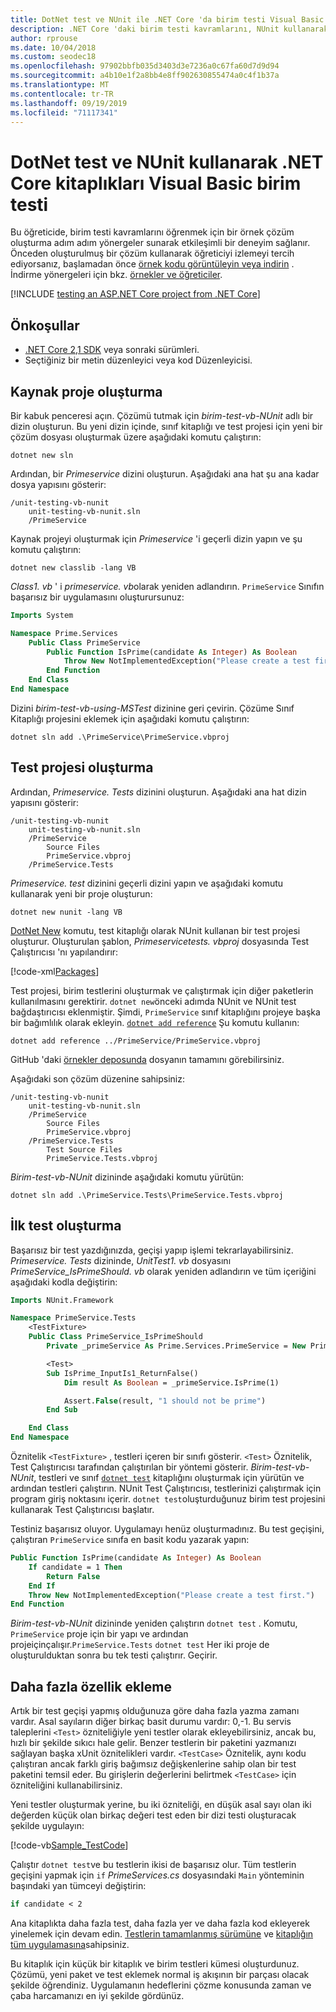 ```yaml
---
title: DotNet test ve NUnit ile .NET Core 'da birim testi Visual Basic
description: .NET Core 'daki birim testi kavramlarını, NUnit kullanarak örnek Visual Basic çözüm oluşturma adlı etkileşimli bir deneyim aracılığıyla öğrenin.
author: rprouse
ms.date: 10/04/2018
ms.custom: seodec18
ms.openlocfilehash: 97902bbfb035d3403d3e7236a0c67fa60d7d9d94
ms.sourcegitcommit: a4b10e1f2a8bb4e8ff902630855474a0c4f1b37a
ms.translationtype: MT
ms.contentlocale: tr-TR
ms.lasthandoff: 09/19/2019
ms.locfileid: "71117341"
---
```

# <a name="unit-testing-visual-basic-net-core-libraries-using-dotnet-test-and-nunit"></a>DotNet test ve NUnit kullanarak .NET Core kitaplıkları Visual Basic birim testi

Bu öğreticide, birim testi kavramlarını öğrenmek için bir örnek çözüm oluşturma adım adım yönergeler sunarak etkileşimli bir deneyim sağlanır. Önceden oluşturulmuş bir çözüm kullanarak öğreticiyi izlemeyi tercih ediyorsanız, başlamadan önce [örnek kodu görüntüleyin veya indirin](https://github.com/dotnet/samples/tree/master/core/getting-started/unit-testing-vb-nunit/) . İndirme yönergeleri için bkz. [örnekler ve öğreticiler](../../samples-and-tutorials/index.md#viewing-and-downloading-samples).

[!INCLUDE [testing an ASP.NET Core project from .NET Core](../../../includes/core-testing-note-aspnet.md)]

## <a name="prerequisites"></a>Önkoşullar

- [.NET Core 2,1 SDK](https://dotnet.microsoft.com/download) veya sonraki sürümleri.
- Seçtiğiniz bir metin düzenleyici veya kod Düzenleyicisi.

## <a name="creating-the-source-project"></a>Kaynak proje oluşturma

Bir kabuk penceresi açın. Çözümü tutmak için *birim-test-vb-NUnit* adlı bir dizin oluşturun. Bu yeni dizin içinde, sınıf kitaplığı ve test projesi için yeni bir çözüm dosyası oluşturmak üzere aşağıdaki komutu çalıştırın:

```dotnetcli
dotnet new sln
```

Ardından, bir *Primeservice* dizini oluşturun. Aşağıdaki ana hat şu ana kadar dosya yapısını gösterir:

```console
/unit-testing-vb-nunit
    unit-testing-vb-nunit.sln
    /PrimeService
```

Kaynak projeyi oluşturmak için *Primeservice* 'i geçerli dizin yapın ve şu komutu çalıştırın:

```dotnetcli
dotnet new classlib -lang VB
```

*Class1. vb* ' i *primeservice. vb*olarak yeniden adlandırın. `PrimeService` Sınıfın başarısız bir uygulamasını oluşturursunuz:

```vb
Imports System

Namespace Prime.Services
    Public Class PrimeService
        Public Function IsPrime(candidate As Integer) As Boolean
            Throw New NotImplementedException("Please create a test first.")
        End Function
    End Class
End Namespace
```

Dizini *birim-test-vb-using-MSTest* dizinine geri çevirin. Çözüme Sınıf Kitaplığı projesini eklemek için aşağıdaki komutu çalıştırın:

```dotnetcli
dotnet sln add .\PrimeService\PrimeService.vbproj
```

## <a name="creating-the-test-project"></a>Test projesi oluşturma

Ardından, *Primeservice. Tests* dizinini oluşturun. Aşağıdaki ana hat dizin yapısını gösterir:

```console
/unit-testing-vb-nunit
    unit-testing-vb-nunit.sln
    /PrimeService
        Source Files
        PrimeService.vbproj
    /PrimeService.Tests
```

*Primeservice. test* dizinini geçerli dizini yapın ve aşağıdaki komutu kullanarak yeni bir proje oluşturun:

```dotnetcli
dotnet new nunit -lang VB
```

[DotNet New](../tools/dotnet-new.md) komutu, test kitaplığı olarak NUnit kullanan bir test projesi oluşturur. Oluşturulan şablon, *Primeservicetests. vbproj* dosyasında Test Çalıştırıcısı 'nı yapılandırır:

[!code-xml[Packages](~/samples/core/getting-started/unit-testing-vb-nunit/PrimeService.Tests/PrimeService.Tests.vbproj#Packages)]

Test projesi, birim testlerini oluşturmak ve çalıştırmak için diğer paketlerin kullanılmasını gerektirir. `dotnet new`önceki adımda NUnit ve NUnit test bağdaştırıcısı eklenmiştir. Şimdi, `PrimeService` sınıf kitaplığını projeye başka bir bağımlılık olarak ekleyin. [`dotnet add reference`](../tools/dotnet-add-reference.md) Şu komutu kullanın:

```dotnetcli
dotnet add reference ../PrimeService/PrimeService.vbproj
```

GitHub 'daki [örnekler deposunda](https://github.com/dotnet/samples/blob/master/core/getting-started/unit-testing-vb-nunit/PrimeService.Tests/PrimeService.Tests.vbproj) dosyanın tamamını görebilirsiniz.

Aşağıdaki son çözüm düzenine sahipsiniz:

```console
/unit-testing-vb-nunit
    unit-testing-vb-nunit.sln
    /PrimeService
        Source Files
        PrimeService.vbproj
    /PrimeService.Tests
        Test Source Files
        PrimeService.Tests.vbproj
```

*Birim-test-vb-NUnit* dizininde aşağıdaki komutu yürütün:

```dotnetcli
dotnet sln add .\PrimeService.Tests\PrimeService.Tests.vbproj
```

## <a name="creating-the-first-test"></a>İlk test oluşturma

Başarısız bir test yazdığınızda, geçişi yapıp işlemi tekrarlayabilirsiniz. *Primeservice. Tests* dizininde, *UnitTest1. vb* dosyasını *PrimeService_IsPrimeShould. vb* olarak yeniden adlandırın ve tüm içeriğini aşağıdaki kodla değiştirin:

```vb
Imports NUnit.Framework

Namespace PrimeService.Tests
    <TestFixture>
    Public Class PrimeService_IsPrimeShould
        Private _primeService As Prime.Services.PrimeService = New Prime.Services.PrimeService()

        <Test>
        Sub IsPrime_InputIs1_ReturnFalse()
            Dim result As Boolean = _primeService.IsPrime(1)

            Assert.False(result, "1 should not be prime")
        End Sub

    End Class
End Namespace
```

Öznitelik `<TestFixture>` , testleri içeren bir sınıfı gösterir. `<Test>` Öznitelik, Test Çalıştırıcısı tarafından çalıştırılan bir yöntemi gösterir. *Birim-test-vb-NUnit*, testleri ve sınıf [`dotnet test`](../tools/dotnet-test.md) kitaplığını oluşturmak için yürütün ve ardından testleri çalıştırın. NUnit Test Çalıştırıcısı, testlerinizi çalıştırmak için program giriş noktasını içerir. `dotnet test`oluşturduğunuz birim test projesini kullanarak Test Çalıştırıcısı başlatır.

Testiniz başarısız oluyor. Uygulamayı henüz oluşturmadınız. Bu test geçişini, çalıştıran `PrimeService` sınıfa en basit kodu yazarak yapın:

```vb
Public Function IsPrime(candidate As Integer) As Boolean
    If candidate = 1 Then
        Return False
    End If
    Throw New NotImplementedException("Please create a test first.")
End Function
```

*Birim-test-vb-NUnit* dizininde yeniden çalıştırın `dotnet test` . Komutu, `PrimeService` proje için bir yapı ve ardından projeiçinçalışır.`PrimeService.Tests` `dotnet test` Her iki proje de oluşturulduktan sonra bu tek testi çalıştırır. Geçirir.

## <a name="adding-more-features"></a>Daha fazla özellik ekleme

Artık bir test geçişi yapmış olduğunuza göre daha fazla yazma zamanı vardır. Asal sayıların diğer birkaç basit durumu vardır: 0,-1. Bu servis taleplerini `<Test>` özniteliğiyle yeni testler olarak ekleyebilirsiniz, ancak bu, hızlı bir şekilde sıkıcı hale gelir. Benzer testlerin bir paketini yazmanızı sağlayan başka xUnit öznitelikleri vardır.  `<TestCase>` Öznitelik, aynı kodu çalıştıran ancak farklı giriş bağımsız değişkenlerine sahip olan bir test paketini temsil eder. Bu girişlerin değerlerini belirtmek `<TestCase>` için özniteliğini kullanabilirsiniz.

Yeni testler oluşturmak yerine, bu iki özniteliği, en düşük asal sayı olan iki değerden küçük olan birkaç değeri test eden bir dizi testi oluşturacak şekilde uygulayın:

[!code-vb[Sample_TestCode](../../../samples/core/getting-started/unit-testing-vb-nunit/PrimeService.Tests/PrimeService_IsPrimeShould.vb?name=Sample_TestCode)]

Çalıştır `dotnet test`ve bu testlerin ikisi de başarısız olur. Tüm testlerin geçişini yapmak için `if` *PrimeServices.cs* dosyasındaki `Main` yönteminin başındaki yan tümceyi değiştirin:

```vb
if candidate < 2
```

Ana kitaplıkta daha fazla test, daha fazla yer ve daha fazla kod ekleyerek yinelemek için devam edin. [Testlerin tamamlanmış sürümüne](https://github.com/dotnet/samples/blob/master/core/getting-started/unit-testing-vb-nunit/PrimeService.Tests/PrimeService_IsPrimeShould.vb) ve [kitaplığın tüm uygulamasına](https://github.com/dotnet/samples/blob/master/core/getting-started/unit-testing-vb-nunit/PrimeService/PrimeService.vb)sahipsiniz.

Bu kitaplık için küçük bir kitaplık ve birim testleri kümesi oluşturdunuz. Çözümü, yeni paket ve test eklemek normal iş akışının bir parçası olacak şekilde öğrendiniz. Uygulamanın hedeflerini çözme konusunda zaman ve çaba harcamanızı en iyi şekilde gördünüz.
